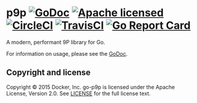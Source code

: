 # p9p [![GoDoc](https://godoc.org/github.com/docker/go-p9p?status.svg)](https://godoc.org/github.com/docker/go-p9p) [![Apache licensed](https://img.shields.io/badge/license-Apache-blue.svg)](https://raw.githubusercontent.com/docker/go-p9p/master/LICENSE) [![CircleCI](https://circleci.com/gh/docker/go-p9p.svg?style=shield)](https://circleci.com/gh/docker/go-p9p) [![TravisCI](https://travis-ci.org/docker/go-p9p.svg?branch=master)](https://travis-ci.org/docker/go-p9p) [![Go Report Card](https://goreportcard.com/badge/github.com/docker/go-p9p)](https://goreportcard.com/report/github.com/docker/go-p9p)

A modern, performant 9P library for Go.

For information on usage, please see the [GoDoc](https://godoc.org/github.com/docker/go-p9p).

## Copyright and license

Copyright © 2015 Docker, Inc. go-p9p is licensed under the Apache License,
Version 2.0. See [LICENSE](LICENSE) for the full license text.
